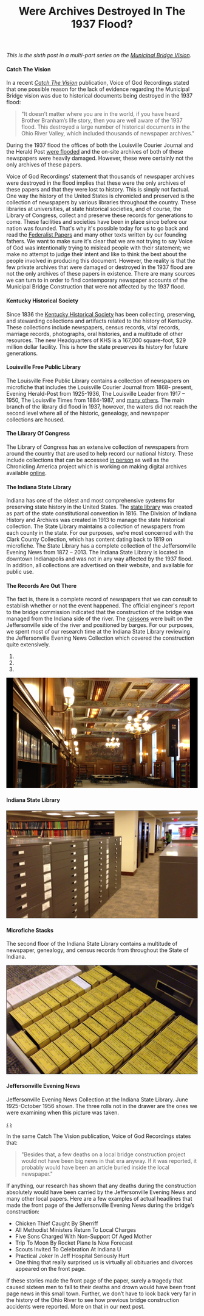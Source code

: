 ﻿---
layout: post
title: "Were Archives Destroyed In The 1937 Flood?"
tagline: ""
description: "In this post we examine whether or not newspaper archives and historic evidence related to the Municipal Bridge Construction were lost in the 1937 flood."
category : 
tags : [bridge]
---
_This is the sixth post in a multi-part series on the <a href="/tags.html#bridge-ref">Municipal Bridge Vision</a>._

#### Catch The Vision

In a recent [_Catch The Vision_](http://branham.org/content/ctv/CTV2012_02_UPDATE/CTV2012_02_UPDATE.pdf#zoom=100) publication, Voice of God Recordings stated that one possible reason for the lack of evidence regarding the Municipal Bridge vision was due to historical documents being destroyed in the 1937 flood:

>"It doesn’t matter where you are in the world, if you have heard Brother Branham’s life story, then you are well aware of the 1937 flood. This destroyed a large number of historical documents in the Ohio River Valley, which included thousands of newspaper archives."

During the 1937 flood the offices of both the Louisville Courier Journal and the Herald Post [were flooded](http://www.courier-journal.com/article/20080108/OPINION05/101100042/1077/How-The-Courier-Journal-and-WHAS-responded-to-the-Flood) and the on-site archives of both of these newspapers were heavily damaged.  However, these were certainly not the only archives of these papers.

Voice of God Recordings' statement that thousands of newspaper archives were destroyed in the flood implies that these were the only archives of these papers and that they were lost to history.  This is simply not factual.  One way the history of the United States is chronicled and preserved is the collection of newspapers by various libraries throughout the country.  These libraries at universities, at state historical societies, and of course, the Library of Congress, collect and preserve these records for generations to come.  These facilities and societies have been in place since before our nation was founded.  That's why it's possible today for us to go back and read the [Federalist Papers](http://en.wikipedia.org/wiki/Federalist_Papers) and many other texts written by our founding fathers.  We want to make sure it's clear that we are not trying to say Voice of God was intentionally trying to mislead people with their statement; we make no attempt to judge their intent and like to think the best about the people involved in producing this document.  However, the reality is that the few private archives that were damaged or destroyed in the 1937 flood are not the only archives of these papers in existence.  There are many sources we can turn to in order to find contemporary newspaper accounts of the Municipal Bridge Construction that were not affected by the 1937 flood.

#### Kentucky Historical Society

Since 1836 the [Kentucky Historical Society](http://history.ky.gov) has been collecting, preserving, and stewarding collections and artifacts related to the history of Kentucky.  These collections include newspapers, census records, vital records, marriage records, photographs, oral histories, and a multitude of other resources.  The new Headquarters of KHS is a 167,000 square-foot, $29 million dollar facility.  This is how the state preserves its history for future generations.  

#### Louisville Free Public Library

The Louisville Free Public Library contains a collection of newspapers on microfiche that includes the Louisville Courier Journal from 1868- present,  Evening Herald-Post from 1925-1936, The Louisville Leader from 1917 – 1950, The Louisville Times from 1884-1987, and [many others](http://www.lfpl.org/newspapers.htm#kentucky).  The main branch of the library did flood in 1937, however, the waters did not reach the second level where all of the historic, genealogy, and newspaper collections are housed. 

#### The Library Of Congress

The Library of Congress has an extensive collection of newspapers from around the country that are used to help record our national history.  These include collections that can be accessed [in person](http://www.loc.gov/rr/news/lcnewsp.html) as well as the Chronicling America project which is working on making digital archives available [online](http://chroniclingamerica.loc.gov/).

#### The Indiana State Library

Indiana has one of the oldest and most comprehensive systems for preserving state history in the United States.  The [state library](http://www.in.gov/library/) was created as part of the state constitutional convention in 1816.  The Division of Indiana History and Archives was created in 1913 to manage the state historical collection.   The State Library maintains a collection of newspapers from each county in the state.  For our purposes, we’re most concerned with the Clark County Collection, which has content dating back to 1819 on microfiche.  The State Library has a complete collection of the Jeffersonville Evening News from 1872 – 2013.  The Indiana State Library is located in downtown Indianapolis and was not in any way affected by the 1937 flood.  In addition, all collections are advertised on their website, and available for public use.

#### The Records Are Out There
The fact is, there is a complete record of newspapers that we can consult to establish whether or not the event happened.  The official engineer's report to the bridge commission indicated that the construction of the bridge was managed from the Indiana side of the river.  The <a href="http://en.wikipedia.org/wiki/Caisson_(engineering)">caissons</a> were built on the Jeffersonville side of the river and positioned by barges.  For our purposes, we spent most of our research time at the Indiana State Library reviewing the Jeffersonville Evening News Collection which covered the construction quite extensively. 

<div id="myCarousel" class="carousel slide">
  <ol class="carousel-indicators">
    <li data-target="#myCarousel" data-slide-to="0" class="active"></li>
    <li data-target="#myCarousel" data-slide-to="1"></li>
    <li data-target="#myCarousel" data-slide-to="2"></li>
  </ol>
  <div class="carousel-inner">
    <div class="active item">
        <img src="/assets/Bridge/InLibrary3.png" alt="Indiana State Library" />
	<div class="carousel-caption">
	    <h4>Indiana State Library</h4>
	</div> 
    </div>
    <div class="item">
        <img src="/assets/Bridge/InLibrary2.png" alt="Microfiche stacks at the Indiana State Library" />
	<div class="carousel-caption">
	    <h4>Microfiche Stacks</h4>
	    <p>
	       The second floor of the Indiana State Library contains a multitude of newspaper, genealogy, and census records
               from throughout the State of Indiana.
	    </p>
	</div>    
    </div>
    <div class="item">
        <img src="/assets/Bridge/InLibrary1.png" alt="Jeffersonville Evening News Collection (June 1925-October 1956 shown)" />
	<div class="carousel-caption">
	    <h4>Jeffersonville Evening News</h4>
	    <p>
	      Jeffersonville Evening News Collection at the Indiana State Library.  June 1925-October 1956 shown.  The three rolls
              not in the drawer are the ones we were examining when this picture was taken.
	    </p>
	</div>
    </div>
  </div>
  <a class="carousel-control left" href="#myCarousel" data-slide="prev">&lsaquo;</a>
  <a class="carousel-control right" href="#myCarousel" data-slide="next">&rsaquo;</a>
</div>

In the same Catch The Vision publication, Voice of God Recordings states that:
> "Besides that, a few deaths on a local bridge construction project would not have been big news in that era anyway. If it was reported, it probably would have been an article buried inside the local newspaper."

If anything, our research has shown that any deaths during the construction absolutely would have been carried by the Jeffersonville Evening News and many other local papers.  Here are a few examples of actual headlines that made the front page of the Jeffersonville Evening News during the bridge’s construction:
* Chicken Thief Caught By Sherriff  
* All Methodist Ministers Return To Local Charges 
* Five Sons Charged With Non-Support Of Aged Mother 
* Trip To Moon By Rocket Plane Is Now Forecast 
* Scouts Invited To Celebration At Indiana U 
* Practical Joker In Jeff Hospital Seriously Hurt 
* One thing that really surprised us is virtually all obituaries and divorces appeared on the front page.

If these stories made the front page of the paper, surely a tragedy that caused sixteen men to fall to their deaths and drown would have been front page news in this small town.  Further, we don’t have to look back very far in the history of the Ohio River to see how previous bridge construction accidents were reported.  More on that in our next post.

